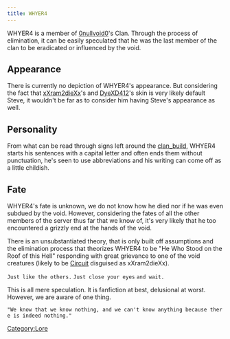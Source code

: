 ```yaml
---
title: WHYER4
---
```


WHYER4 is a member of [0nullvoid0](XXram2dieXX "wikilink")'s Clan.
Through the process of elimination, it can be easily speculated that he
was the last member of the clan to be eradicated or influenced by the
void.

## Appearance

There is currently no depiction of WHYER4's appearance. But considering
the fact that [xXram2dieXx](XXram2dieXX "wikilink")'s and
[DyeXD412](Curved "wikilink")'s skin is very likely default Steve, it
wouldn't be far as to consider him having Steve's appearance as well.

## Personality

From what can be read through signs left around the
[clan_build](Clan_Build "wikilink"), WHYER4 starts his sentences with a
capital letter and often ends them without punctuation, he's seen to use
abbreviations and his writing can come off as a little childish.

## Fate

WHYER4's fate is unknown, we do not know how he died nor if he was even
subdued by the void. However, considering the fates of all the other
members of the server thus far that we know of, it's very likely that he
too encountered a grizzly end at the hands of the void.

There is an unsubstantiated theory, that is only built off assumptions
and the elimination process that theorizes WHYER4 to be "He Who Stood on
the Roof of this Hell" responding with great grievance to one of the
void creatures (likely to be [Circuit](Circuit "wikilink") disguised as
xXram2dieXx).

<!-- ![FuckingNeverSign.png](../../assets/wiki/FuckingNeverSign.png "FuckingNeverSign.png") -->

`Just like the others.`
`Just close your eyes`
`and wait.`

This is all mere speculation. It is fanfiction at best, delusional at
worst. However, we are aware of one thing.

`"We know that we know nothing, and we can't know anything because there is indeed nothing."`

[Category:Lore](Category:Lore "wikilink")
